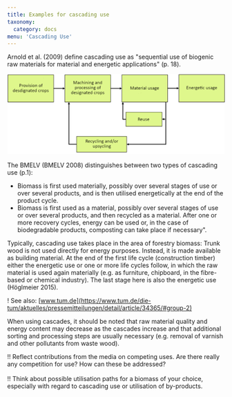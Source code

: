 ```yaml
---
title: Examples for cascading use
taxonomy: 
  category: docs
menu: 'Cascading Use'
---
```


Arnold et al. (2009) define cascading use as "sequential use of biogenic raw materials for material and energetic applications" (p. 18). 

![](Skript_DBFZ_Kaskadennutzung_en.png?lightbox=800&resize=500&classes=caption "Kaskadennutzung von NawaRo, Quelle: own illustration based on Arnold et al. 2009")

The BMELV (BMELV 2008) distinguishes between two types of cascading use (p.1):
- Biomass is first used materially, possibly over several stages of use or over several products, and is then utilised energetically at the end of the product cycle. 
- Biomass is first used as a material, possibly over several stages of use or over several products, and then recycled as a material. After one or more recovery cycles, energy can be used or, in the case of biodegradable products, composting can take place if necessary".

Typically, cascading use takes place in the area of forestry biomass: Trunk wood is not used directly for energy purposes. Instead, it is made available as building material. At the end of the first life cycle (construction timber) either the energetic use or one or more life cycles follow, in which the raw material is used again materially (e.g. as furniture, chipboard, in the fibre-based or chemical industry). The last stage here is also the energetic use (Höglmeier 2015). 

! See also: [www.tum.de](https://www.tum.de/die-tum/aktuelles/pressemitteilungen/detail/article/34365/#group-2)

When using cascades, it should be noted that raw material quality and energy content may decrease as the cascades increase and that additional sorting and processing steps are usually necessary (e.g. removal of varnish and other pollutants from waste wood). 

!! Reflect contributions from the media on competing uses. Are there really any competition for use? How can these be addressed? <br> <br>
!! Think about possible utilisation paths for a biomass of your choice, especially with regard to cascading use or utilisation of by-products.
